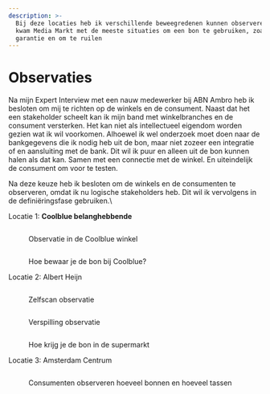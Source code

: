 ```yaml
---
description: >-
  Bij deze locaties heb ik verschillende beweegredenen kunnen observeren. Hier
  kwam Media Markt met de meeste situaties om een bon te gebruiken, zoals voor
  garantie en om te ruilen
---
```


# Observaties

Na mijn Expert Interview met een nauw medewerker bij ABN Ambro heb ik besloten om mij te richten op de winkels en de consument. Naast dat het een stakeholder scheelt kan ik mijn band met winkelbranches en de consument versterken. Het kan niet als intellectueel eigendom worden gezien wat ik wil voorkomen. Alhoewel ik wel onderzoek moet doen naar de bankgegevens die ik nodig heb uit de bon, maar niet zozeer een integratie of en aansluiting met de bank. Dit wil ik puur en alleen uit de bon kunnen halen als dat kan. Samen met een connectie met de winkel. En uiteindelijk de consument om voor te testen.&#x20;

Na deze keuze heb ik besloten om de winkels en de consumenten te observeren, omdat ik nu logische stakeholders heb. Dit wil ik vervolgens in de definiëringsfase gebruiken.\


Locatie 1: **Coolblue belanghebbende**

<div>

<figure><img src="../.gitbook/assets/A (1).jpeg" alt=""><figcaption><p>Observatie in de Coolblue winkel</p></figcaption></figure>

 

<figure><img src="../.gitbook/assets/b.jpg" alt=""><figcaption><p>Hoe bewaar je de bon bij Coolblue?</p></figcaption></figure>

</div>

Locatie 2: Albert Heijn

<div>

<figure><img src="../.gitbook/assets/a1.jpg" alt=""><figcaption><p>Zelfscan observatie</p></figcaption></figure>

 

<figure><img src="../.gitbook/assets/a2.jpg" alt=""><figcaption><p>Verspilling observatie</p></figcaption></figure>

 

<figure><img src="../.gitbook/assets/a3.jpeg" alt=""><figcaption><p>Hoe krijg je de bon in de supermarkt</p></figcaption></figure>

</div>

Locatie 3: Amsterdam Centrum

<div>

<figure><img src="../.gitbook/assets/1 (1) (1).jpg" alt=""><figcaption><p>Consumenten observeren hoeveel bonnen en hoeveel tassen</p></figcaption></figure>

 

<figure><img src="../.gitbook/assets/2 (3).jpg" alt=""><figcaption></figcaption></figure>

 

<figure><img src="../.gitbook/assets/3 (1).jpg" alt=""><figcaption></figcaption></figure>

</div>

